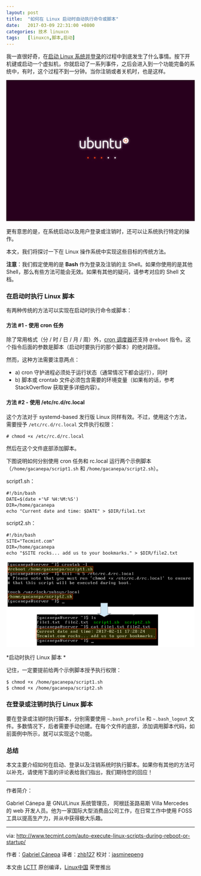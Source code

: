 ```yaml
---
layout: post
title:	"如何在 Linux 启动时自动执行命令或脚本"
date:	2017-03-09 22:31:00 +0800 
categories:	技术 linuxcn 
tags:	[linuxcn,脚本,启动]
---
```



我一直很好奇，在[启动 Linux 系统并登录](http://www.tecmint.com/linux-boot-process/)的过程中到底发生了什么事情。按下开机键或启动一个虚拟机，你就启动了一系列事件，之后会进入到一个功能完备的系统中，有时，这个过程不到一分钟。当你注销或者关机时，也是这样。


![](/Asserts/Images/album/201703/09/223114d93o0ucbunzncuc3.jpg)


更有意思的是，在系统启动以及用户登录或注销时，还可以让系统执行特定的操作。


本文，我们将探讨一下在 Linux 操作系统中实现这些目标的传统方法。


**注意**：我们假定使用的是 **Bash** 作为登录及注销的主 Shell。如果你使用的是其他 Shell，那么有些方法可能会无效。如果有其他的疑问，请参考对应的 Shell 文档。


### 在启动时执行 Linux 脚本


有两种传统的方法可以实现在启动时执行命令或脚本：


#### 方法 #1 - 使用 cron 任务


除了常用格式（分 / 时 / 日 / 月 / 周）外，[cron 调度器](http://www.tecmint.com/11-cron-scheduling-task-examples-in-linux/)还支持 `@reboot` 指令。这个指令后面的参数是脚本（启动时要执行的那个脚本）的绝对路径。


然而，这种方法需要注意两点：


* a) cron 守护进程必须处于运行状态（通常情况下都会运行），同时
* b) 脚本或 crontab 文件必须包含需要的环境变量（如果有的话，参考 StackOverflow 获取更多详细内容）。


#### 方法 #2 - 使用 /etc/rc.d/rc.local


这个方法对于 systemd-based 发行版 Linux 同样有效。不过，使用这个方法，需要授予 `/etc/rc.d/rc.local` 文件执行权限：



```
# chmod +x /etc/rc.d/rc.local

```

然后在这个文件底部添加脚本。


下图说明如何分别使用 cron 任务和 rc.local 运行两个示例脚本（`/home/gacanepa/script1.sh` 和 `/home/gacanepa/script2.sh`）。


script1.sh：



```
#!/bin/bash
DATE=$(date +'%F %H:%M:%S')
DIR=/home/gacanepa
echo "Current date and time: $DATE" > $DIR/file1.txt

```

script2.sh：



```
#!/bin/bash
SITE="Tecmint.com"
DIR=/home/gacanepa
echo "$SITE rocks... add us to your bookmarks." > $DIR/file2.txt

```

![启动时执行 Linux 脚本](/Asserts/Images/album/201703/09/223200cqcddcizihvhadwc.png)


\*启动时执行 Linux 脚本 \*


记住，一定要提前给两个示例脚本授予执行权限：



```
$ chmod +x /home/gacanepa/script1.sh
$ chmod +x /home/gacanepa/script2.sh

```

### 在登录或注销时执行 Linux 脚本


要在登录或注销时执行脚本，分别需要使用 `~.bash_profile` 和 `~.bash_logout` 文件。多数情况下，后者需要手动创建。在每个文件的底部，添加调用脚本代码，如前面例中所示，就可以实现这个功能。


### 总结


本文主要介绍如何在启动、登录以及注销系统时执行脚本。如果你有其他的方法可以补充，请使用下面的评论表给我们指出，我们期待您的回应！




---


作者简介：


Gabriel Cánepa 是 GNU/Linux 系统管理员， 阿根廷圣路易斯 Villa Mercedes 的 web 开发人员。他为一家国际大型消费品公司工作，在日常工作中使用 FOSS 工具以提高生产力，并从中获得极大乐趣。




---


via: <http://www.tecmint.com/auto-execute-linux-scripts-during-reboot-or-startup/>


作者：[Gabriel Cánepa](http://www.tecmint.com/author/gacanepa/) 译者：[zhb127](https://github.com/zhb127) 校对：[jasminepeng](https://github.com/jasminepeng)


本文由 [LCTT](https://github.com/LCTT/TranslateProject) 原创编译，[Linux中国](https://linux.cn/) 荣誉推出
